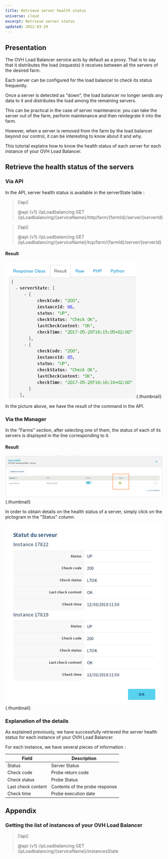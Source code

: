 ```yaml
---
title: Retrieve server health status
universe: cloud
excerpt: Retrieve server status
updated: 2022-03-29
---
```


## Presentation
The OVH Load Balancer service acts by default as a proxy. That is to say that it distributes the load (requests) it receives between all the servers of the desired farm.

Each server can be configured for the load balancer to check its status frequently.

Once a server is detected as "down", the load balancer no longer sends any data to it and distributes the load among the remaining servers.

This can be practical in the case of server maintenance: you can take the server out of the farm, perform maintenance and then reintegrate it into the farm.

However, when a server is removed from the farm by the load balancer beyond our control, it can be interesting to know about it and why.

This tutorial explains how to know the health status of each server for each instance of your OVH Load Balancer.

## Retrieve the health status of the servers

### Via API
In the API, server health status is available in the serverState table :

> [!api]
>
> @api {v1} /ipLoadbalancing GET /ipLoadbalancing/{serviceName}/http/farm/{farmId}/server/{serverId}
> 

> [!api]
>
> @api {v1} /ipLoadbalancing GET /ipLoadbalancing/{serviceName}/tcp/farm/{farmId}/server/{serverId}
> 

#### Result

![Result server health status via API](images/result_serversStateApi.png){.thumbnail}

In the picture above, we have the result of the command in the API.

### Via the Manager
In the "Farms" section, after selecting one of them, the status of each of its servers is displayed in the line corresponding to it.

#### Result

![Result server health status via Manager](images/farm_server_health.png){.thumbnail}

In order to obtain details on the health status of a server, simply click on the pictogram in the "Status" column.

![Result server health status via Manager (details)](images/server_health_detail.png){.thumbnail}

### Explanation of the details
As explained previously, we have successfully retrieved the server health status for each instance of your OVH Load Balancer.

For each instance, we have several pieces of information :

|Field|Description|
|---|---|
|Status|Server Status|
|Check code|Probe return code|
|Check status|Probe Status|
|Last check content|Contents of the probe response|
|Check time|Probe execution date|

## Appendix

### Getting the list of instances of your OVH Load Balancer

> [!api]
>
> @api {v1} /ipLoadbalancing GET /ipLoadbalancing/{serviceName}/instancesState
> 

